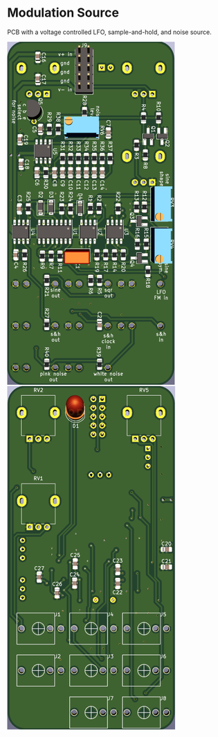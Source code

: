 # Modulation Source

PCB with a voltage controlled LFO, sample-and-hold, and noise source.

![](./main_pcb/pics/pcb_rear.png) ![](./main_pcb/pics/pcb_front.png)